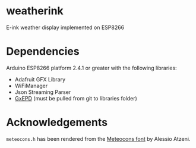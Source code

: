 # weatherink
E-ink weather display implemented on ESP8266

# Dependencies

Arduino ESP8266 platform 2.4.1 or greater with the following libraries:

* Adafruit GFX Library
* WiFiManager
* Json Streaming Parser
* [GxEPD](https://github.com/ZinggJM/GxEPD) (must be pulled from git to libraries folder)

# Acknowledgements

`meteocons.h` has been rendered from the [Meteocons font](http://www.alessioatzeni.com/meteocons/)
by Alessio Atzeni.
